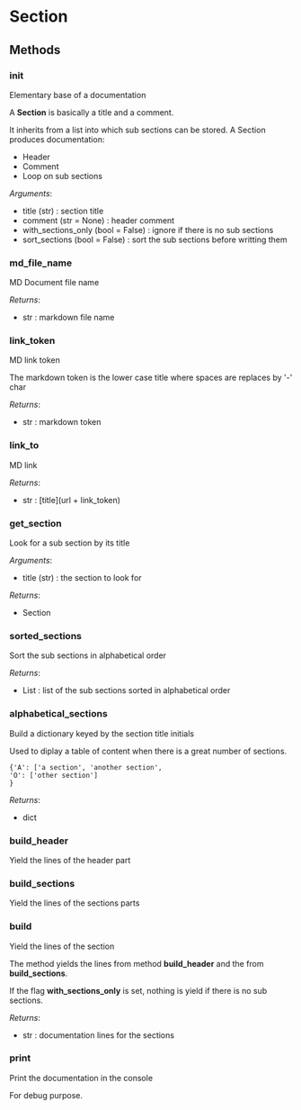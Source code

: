 # Section



## Methods

### __init__

Elementary base of a documentation

A **Section** is basically a title and a comment.

It inherits from a list into which sub sections can be stored.
A Section produces documentation:
- Header
- Comment
- Loop on sub sections



*Arguments*:
- title (str) : section title
- comment (str = None) : header comment
- with_sections_only (bool = False) : ignore if there is no sub sections
- sort_sections (bool = False) : sort the sub sections before writting them


### md_file_name

MD Document file name



*Returns*:
- str : markdown file name


### link_token

MD link token

The markdown token is the lower case title where spaces are replaces by '-' char



*Returns*:
- str : markdown token


### link_to

MD link



*Returns*:
- str : [title](url + link_token)


### get_section

Look for a sub section by its title



*Arguments*:
- title (str) : the section to look for

*Returns*:
- Section


### sorted_sections

Sort the sub sections in alphabetical order



*Returns*:
- List : list of the sub sections sorted in alphabetical order


### alphabetical_sections

Build a dictionary keyed by the section title initials

Used to diplay a table of content when there is a great number of sections.

```
{'A': ['a section', 'another section',
'O': ['other section']
}
```



*Returns*:
- dict


### build_header

Yield the lines of the header part




### build_sections

Yield the lines of the sections parts




### build

Yield the lines of the section

The method yields the lines from method **build_header** and the from
**build_sections**.

If the flag **with_sections_only** is set, nothing is yield if there is no
sub sections.



*Returns*:
- str : documentation lines for the sections


### print

Print the documentation in the console

For debug purpose.






